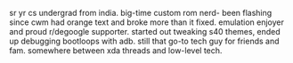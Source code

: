 sr yr cs undergrad from india. big-time custom rom nerd- been flashing since cwm had orange text and broke more than it fixed. emulation enjoyer and proud r/degoogle supporter.
started out tweaking s40 themes, ended up debugging bootloops with adb. still that go-to tech guy for friends and fam. somewhere between xda threads and low-level tech.

